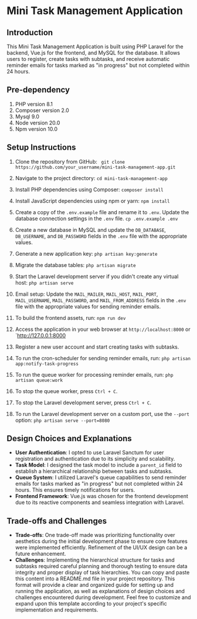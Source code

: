 # Mini Task Management Application

## Introduction

This Mini Task Management Application is built using PHP Laravel for the backend, Vue.js for the frontend, and MySQL for
the database. It allows users to register, create tasks with subtasks, and receive automatic reminder emails for tasks
marked as "in progress" but not completed within 24 hours.

## Pre-dependency
1. PHP version 8.1
2. Composer version 2.0
3. Mysql 9.0
4. Node version 20.0
5. Npm version 10.0

## Setup Instructions

1. Clone the repository from GitHub:
   ` git clone https://github.com/your_username/mini-task-management-app.git`

2. Navigate to the project directory:
   `cd mini-task-management-app`

3. Install PHP dependencies using Composer:
   `composer install`

4. Install JavaScript dependencies using npm or yarn:
   `npm install`

5. Create a copy of the `.env.example` file and rename it to `.env`. Update the database connection settings in
   the `.env` file.
   `cp .env.example .env`
6. Create a new database in MySQL and update the `DB_DATABASE`, `DB_USERNAME`, and `DB_PASSWORD` fields in the `.env`
   file with the appropriate values.
7. Generate a new application key:
   `php artisan key:generate`
8. Migrate the database tables:
   `php artisan migrate`

9. Start the Laravel development server if you didn't create any virtual host:
   `php artisan serve`
10. Email setup: Update the `MAIL_MAILER`, `MAIL_HOST`, `MAIL_PORT`, `MAIL_USERNAME`, `MAIL_PASSWORD`, and `MAIL_FROM_ADDRESS`
    fields in the `.env` file with the appropriate values for sending reminder emails.
11. To build the frontend assets, run:
    `npm run dev`
12. Access the application in your web browser at `http://localhost:8000` or `http://127.0.0.1:8000
13. Register a new user account and start creating tasks with subtasks.
14. To run the cron-scheduler for sending reminder emails, run:
    `php artisan app:notify-task-progress`
15. To run the queue worker for processing reminder emails, run:
    `php artisan queue:work`
16. To stop the queue worker, press `Ctrl + C`.
17. To stop the Laravel development server, press `Ctrl + C`.
18. To run the Laravel development server on a custom port, use the `--port` option:
    `php artisan serve --port=8080`

## Design Choices and Explanations

- **User Authentication**: I opted to use Laravel Sanctum for user registration and authentication due to its simplicity
  and scalability.
- **Task Model**: I designed the task model to include a `parent_id` field to establish a hierarchical relationship
  between tasks and subtasks.
- **Queue System**: I utilized Laravel's queue capabilities to send reminder emails for tasks marked as "in progress"
  but not completed within 24 hours. This ensures timely notifications for users.
- **Frontend Framework**: Vue.js was chosen for the frontend development due to its reactive components and seamless
  integration with Laravel.

## Trade-offs and Challenges

- **Trade-offs**: One trade-off made was prioritizing functionality over aesthetics during the initial development phase
  to ensure core features were implemented efficiently. Refinement of the UI/UX design can be a future enhancement.
- **Challenges**: Implementing the hierarchical structure for tasks and subtasks required careful planning and thorough
  testing to ensure data integrity and proper display of task hierarchies.
  You can copy and paste this content into a README.md file in your project repository. This format will provide a clear
  and organized guide for setting up and running the application, as well as explanations of design choices and
  challenges encountered during development. Feel free to customize and expand upon this template according to your
  project's specific implementation and requirements.
